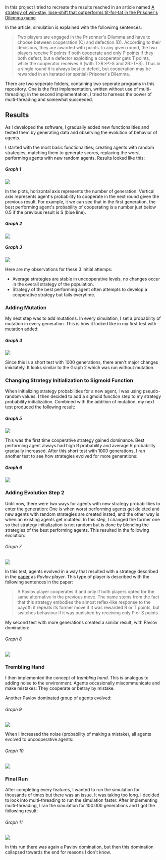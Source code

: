 In this project I tried to recreate the results reached in an article named [A strategy of win-stay, lose-shift that outperforms tit-for-tat in the Prisoner's Dilemma game](https://www.nature.com/articles/364056a0)

In the article, simulation is explained with the followirng sentences:

> Two players are engaged in the Prisonner's Dilemma and have to choose between cooperation (C) and defection (D). According to their decisions, they are awarded with points. In any given round, the two players receive R points if both cooperate and only P points if they both defect; but a defector exploiting a cooperator gets T points, while the cooperator receives S (with T>R>P>S and 2R>T+S). Thus in a single round it is always best to defect, but cooperation may be rewarded in an iterated (or spatial) Prisoner's Dilemma.

There are two seperate folders, containing two seperate programs in this repository. One is the first implementation, written without use of multi-threading; in the second implementation, I tried to harness the power of multi-threading and somewhat succeeded.

## Results

As I developed the software, I gradually added new functionalities and tested them by generating data and observing the evolution of behavior of agents.

I started with the most basic functionalities; creating agents with random strategies, matching them to generate scores, replacing the worst performing agents with new random agents. Results looked like this:
  
##### Graph 1
![](./previous_results/_graphs/r1.png)

In the plots, horizontal axis represents the number of generation. Vertical axis represents agent's probability to cooperate in the next round given the previous result. For example, it we can see that in the first generation, the best performing agent's probability of cooperating is a number just below 0.5 if the previous result is S (blue line).
  
##### Graph 2
![](./previous_results/_graphs/r2.png)

##### Graph 3
![](./previous_results/_graphs/r3.png)

Here are my observations for these 3 initial attemps:
- Average strategies are stable in uncooperative levels, no changes occur in the overall strategy of the population.
- Strategy of the best performing agent often attempts to develop a cooperative strategy but fails everytime.

### Adding Mutation

My next step was to add mutations. In every simulation, I set a probability of mutation in every generation. This is how it looked like in my first test with mutation added:

##### Graph 4
![](./previous_results/_graphs/m1.png)

Since this is a short test with 1000 generations, there aren't major changes imidiately. It looks similar to the Graph 2 which was run without mutation.

### Changing Strategy Initialization to Sigmoid Function

When initializing strategy probabilities for a new agent, I was using pseudo-random values. I then decided to add a sigmoid function step to my strategy probability initialization. Combined with the addition of mutation, my next test produced the following result:

##### Graph 5
![](./previous_results/_graphs/s1.png)

This was the first time cooperative strategy gained dominance. Best performing agent always had high R probability and average R probability gradually increased. After this short test with 1000 generations, I ran another test to see how strategies evolved for more generations:

##### Graph 6
![](./previous_results/_graphs/s2.png)

### Adding Evolution Step 2

Until now, there were two ways for agents with new strategy probabilities to enter the generation: One is when worst performing agents get deleted and new agents with random strategies are created insted, and the other way is when an existing agents get mutated. In this step, I changed the former one so that strategy initialization is not random but is done by blending the strategies of the best performing agents.
This resulted in the following evolution:

###### Graph 7
![](./previous_results/_graphs/e1.png)

In this test, agents evolved in a way that resulted with a strategy described in the [paper](https://www.nature.com/articles/364056a0) as *Pavlov player*. This type of player is described with the following sentences in the paper:
> A Pavlov player cooperates if and only if both players opted for the same alternative in the previous move. The name stems from the fact that this strategy embodies the almost reflex-like response to the payoff: it repeats its former move if it was rewarded R or T points, but switches behaviour if it was punished by receiving only P or S points.

My second test with more generations created a similar result, with Pavlov domination:

###### Graph 8
![](./previous_results/_graphs/e2.png)

### Trembling Hand

I then implemented the concept of *trembling hand*. This is analogus to adding noise to the environment. Agents occasionally miscommunicate and make mistakes: They cooperate or betray by mistake.

Another Pavlov dominated group of agents evolved:

###### Graph 9
![](./previous_results/_graphs/t1.png)

When I increased the noise (probability of making a mistake), all agents evolved to uncooperative agents:

###### Graph 10
![](./previous_results/_graphs/t2.png)

### Final Run

After completing every features, I wanted to run the simulation for thousands of times but there was an issue. It was taking too long. I decided to look into multi-threading to run the simulation faster. After implementing multi-threading, I ran the simulation for 100.000 generations and I got the following result:

###### Graph 11
![](./previous_results/_graphs/g1.png)

In this run there was again a Pavlov domination, but then this domination collapsed towards the end for reasons I don't know.
